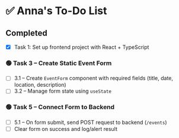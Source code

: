 # ✅ Anna's To-Do List

## Completed

- [x] Task 1: Set up frontend project with React + TypeScript

### 🟢 Task 3 – Create Static Event Form

- [ ] 3.1 – Create `EventForm` component with required fields (title, date, location, description)
- [ ] 3.2 – Manage form state using `useState`

### 🟢 Task 5 – Connect Form to Backend

- [ ] 5.1 – On form submit, send POST request to backend (`/events`)
- [ ] Clear form on success and log/alert result
